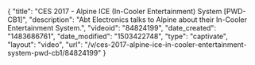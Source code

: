 {
    "title": "CES 2017 - Alpine ICE (In-Cooler Entertainment) System [PWD-CB1]",
    "description": "Abt Electronics talks to Alpine about their In-Cooler Entertainment System.",
    "videoid": "84824199",
    "date_created": "1483686761",
    "date_modified": "1503422748",
    "type": "captivate",
    "layout": "video",
    "url": "\/v\/ces-2017-alpine-ice-in-cooler-entertainment-system-pwd-cb1\/84824199"
}